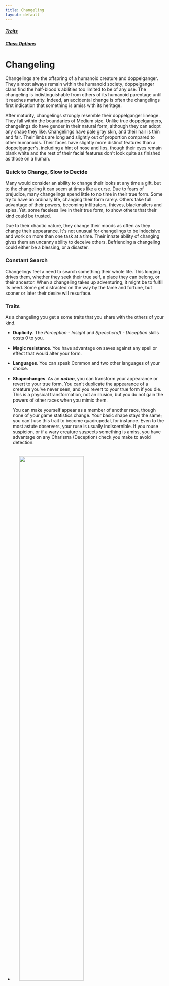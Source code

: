 ```yaml
---
title: Changeling
layout: default
---
```


<div class="toc" markdown="1">

##### <a href="#internal-Traits">Traits</a><br/>
##### <a href="#internal-ClassOptions">Class Options</a>
</div>


# Changeling
Changelings are the offspring of a humanoid creature and doppelganger. They almost always remain within the humanoid society; doppelganger clans find the half-blood's abilities too limited to be of any use. The changeling is indistinguishable from others of its humanoid parentage until it reaches maturity. Indeed, an accidental change is often the changelings first indication that something is amiss with its heritage.

After maturity, changelings strongly resemble their doppelganger lineage. They fall within the boundaries of Medium size. Unlike true doppelgangers, changelings do have gender in their natural form, although they can adopt any shape they like. Changelings have pale gray skin, and their hair is thin and fair. Their limbs are long and slightly out of proportion compared to other humanoids. Their faces have slightly more distinct features than a doppelganger's, including a hint of nose and lips, though their eyes remain blank white and the rest of their facial features don't look quite as finished as those on a human.

### Quick to Change, Slow to Decide
Many would consider an ability to change their looks at any time a gift, but to the changeling it can seem at times like a curse. Due to fears of prejudice, many changelings spend little to no time in their true form. Some try to have an ordinary life, changing their form rarely. Others take full advantage of their powers, becoming infiltrators, thieves, blackmailers and spies. Yet, some faceless live in their true form, to show others that their kind could be trusted.

Due to their chaotic nature, they change their moods as often as they change their appearance. It's not unusual for changelings to be indecisive and work on more than one task at a time. Their innate ability of changing gives them an uncanny ability to deceive others. Befriending a changeling could either be a blessing, or a disaster.

### Constant Search
Changelings feel a need to search something their whole life. This longing drives them, whether they seek their true self, a place they can belong, or their ancestor. When a changeling takes up adventuring, it might be to fulfill its need. Some get distracted on the way by the fame and fortune, but sooner or later their desire will resurface.


<h3><a class="internal-link" name="internal-Traits">Traits</a></h3>

As a changeling you get a some traits that you share with the others of your kind.

<div class="columnstwo">

- **Duplicity**. The *Perception - Insight* and *Speechcraft - Deception* skills costs 0 to you.

- **Magic resistance**. You have advantage on saves against any spell or effect that would alter your form.

- **Languages**. You can speak Common and two other languages of your choice.

- **Shapechanges**. As an ***action***, you can transform your appearance or revert to your true form. You can't duplicate the appearance of a creature you've never seen, and you revert to your true form if you die. This is a physical transformation, not an illusion, but you do not gain the powers of other races when you mimic them.

  You can make yourself appear as a member of another race, though none of your game statistics change. Your basic shape stays the same; you can't use this trait to become quadrupedal, for instance. Even to the most astute observers, your ruse is usually indiscernible. If you rouse suspicion, or if a wary creature suspects something is amiss, you have advantage on any Charisma (Deception) check you make to avoid detection.

- <img src='http://klubbsaga2015.wdfiles.com/local--files/changeling/Changelings%2004a%20(eberron%20type).png' style='width:65%;padding:20px' />

</div>

<h3><a class="internal-link" name="internal-Feats">Feats</a></h3>

The following feats are exclusive to changelings.

<div class="columnstwo">

-   <div class="feat">

    ## Beastly Forms
    With enough training, your ability to change form has improved so well that you can now take forms of beasts.

    You can now use your Shapechanger trait to turn into a beast that you have seen, of a similar size and shape as you. While you are transformed into a beast, your AC is replaced by the beast's AC and you lose your ability to speak. Other than that, your statistics do not change.

    If the creature you are transformed into has a swimming or climbing speed, you gain that speed. If it has a swimming or climbing speed that's higher than your movement speed, you only gain that speed equal to your movement speed.

    While transformed into a creature with horns, claws or other natural weapons, you have natural weapons, which you are proficient with. If you hit with them, you deal slashing damage equal to 1d6 + your Strength modifier.

    </div>

-   <div class="feat">

    ## Defensive Shift
    You can use your shapeshifting to harden your skin to better protect yourself against physical assault.

    Your **Constitution** score increases by 1.

    When you take non-magical bludgeoning, piercing or slashing damage, you can use your ***reaction*** to gain resistance to that damage type. This resistance lasts until the start of your next turn and applies to the triggering damage. You can use this feature a number of times equal to your Constitution modifier, and regain all uses after a short rest.

    </div>

-   <div class="feat">

    ## Malleable Form
    You have a finer degree of control over your shapeshifting.

    Increase your **Dexterity** score by 1.

    As an ***action*** you can change your skin tones to match those of your surroundings giving you advantage on Stealth checks in that terrain.

    You can increase the flexibility of your joints granting you advantage on Acrobatics checks to get out of or avoid grapples.

    </div>

-   <div class="feat">

    ## Truly Eldritch
    You have truly embrace your aberrant heritage. Your true form is improved, granting you the following benefits:

    Increase your **Charisma** score by 1.

    You gain advantage on saving throws to avoid being charmed or frightened.

    You have advantage on checks and saving throws to resist both magical and nonmagical effects that detect your thoughts, emotions or compel you to tell truth. Additionally, you can present false thoughts, emotions, or lies as if you are being truthful by making a Charisma (Deception) check contested by the creature's Wisdom (Insight) check.

    You can cast *detect thoughts* and *Nystul's magic aura* once without expending a spell slot. You regain the ability to cast both spells in this way when you finish a long rest. Charisma is your spellcasting ability for these spells. You can cast them without requiring components, but effects of Nystul's magic aura can't become permanent if it's casted this way for 30 days.

    While you are in your true form, you can cast *nondetection* on yourself without expending a spell slot, requiring no spell components. When you cast the spell this way, it ends immediately if you are no longer in your true form, whether by using your Shapechanger trait, or when you are transformed. You regain the ability to cast the spell in this way when you finish a long rest. Charisma is your spellcasting ability for this spell.

    </div>

</div>


<h3><a class="internal-link" name="internal-ClassOptions">Class Options</a></h3>

Psychologically a changeling is very similar to a human, and have the same class options as humans with the following addition:

<div class="columnstwo">

- #### Barbarian
    A changeling barbarian has access to the <a href="../Classes/barbarian.html#internal-skinchanger">Path of the Skinchanger</a>.

    <hr class="dividerinfolk">

</div>
